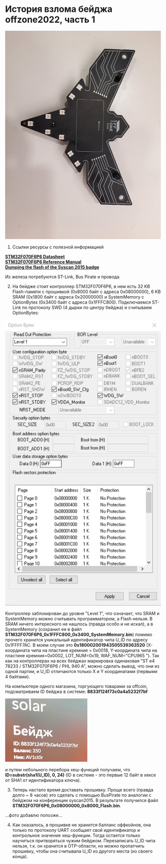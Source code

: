 # История взлома бейджа offzone2022, часть 1

![Badge](/offzone2022/badge1.jpg?raw=true "Badge")

1. Ссылки ресурсы с полезной информацией

<b>[STM32F070F6P6 Datasheet](https://www.st.com/resource/en/datasheet/stm32f070f6.pdf)</b><br/>
<b>[STM32F070F6P6 Reference Manual](https://www.st.com/resource/en/reference_manual/rm0360-stm32f030x4x6x8xc-and-stm32f070x6xb-advanced-armbased-32bit-mcus-stmicroelectronics.pdf)</b><br/>
<b>[Dumping the flash of the Syscan 2015 badge](https://gist.github.com/egirault/7b3fe7041e1bf5e2258ed5df7083f14d)</b><br/>

Из железа потребуются ST-Link, Bus Pirate и провода.

2. На бейдже стоит контроллер STM32F070F6P6, в нем есть 32 KB Flash-памяти с прошивкой (0x8000 байт с адреса 0x08000000), 6 KB SRAM (0x1800 байт с адреса 0x20000000) и SystemMemory с OptionBytes (0x3400 байт с адреса 0x1FFFC800). Подключаемся ST-Link по протоколу SWD (4 дырки по центру бейджа) и считываем OptionBytes:

![OptionBytes](/offzone2022/STM32F070F6P6_OptionBytes.png?raw=true "Option Bytes")

Контроллер заблокирован до уровня "Level 1", что означает, что SRAM и SystemMemory можно считывать программатором, а Flash нельзя.
В SRAM ничего интересного не нашлось (правда особо и не искал), а в SystemMemory (сохранил ее в файл <b>STM32F070F6P6_0x1FFFC800_0x3400_SystemMemory.bin</b>) помимо прочего хранится уникальный идентификатор чипа U_ID по адресу 0x1FFFF7AC. В моем случае это <b>0x180002001943505539363520</b> (X-координата чипа на пластине кремния = 0x0018, Y-координата чипа на пластине кремния=0x0002, LOT_NUM=0x19, WAF_NUM="CPU965 "). Так как на контроллерах на всех бейджах маркировка одинаковая "ST e4 78233 / STM32F070F6P6 / PHL 940 A", можно сделать вывод, что они из одной партии, и U_ID отличаются только X и Y координатами (первыми 4 байтами).

На компьютере одного магазина, торгующего товарами за offcoin, подсматриваем ID бейджа в системе: <b>8833f124f73c0a4a5232f7bf</b>

![Badge2](/offzone2022/badge2.png?raw=true "Badge2")

и путем небольного перебора хеш-функций получаем, что <b>ID=substr(sha1(U_ID), 0, 24)</b> (ID в системе - это первые 12 байт в хексе от SHA1 от идентификатора ключа).

3. Теперь настало время доставать прошивку. Проще всего (правда долго ~ 8 часов) это сделать с помощью BusPirate по аналогии с бейджом на конференции syscan2015. В результате получился файл <b>STM32F070F6P6_0x08000000_0x8000_Flash.bin</b>.

...фото добавлю попозже...

4. Как оказалось, в прошивке не хранится балланс оффкойнов, она только по протоколу UART сообщает свой идентификатор и контрольное значение хеш-функции. Тогда остается только научиться притворяться чужим бейджом. Перезаписать U_ID чипа нельзя, т.к. он хранится в OTP-области, но можно пропатчить прошивку, чтобы она считывала U_ID из другого места (из своего конца).

